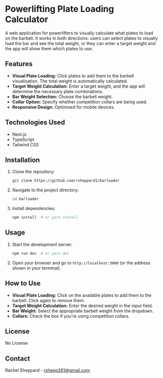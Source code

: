 # Powerlifting Plate Loading Calculator

A web application for powerlifters to visually calculate what plates to load on the barbell.  It works in both directions: users can select plates to visually load the bar and see the total weight, or they can enter a target weight and the app will show them which plates to use.

## Features

*   **Visual Plate Loading:** Click plates to add them to the barbell visualisation.  The total weight is automatically calculated.
*   **Target Weight Calculation:** Enter a target weight, and the app will determine the necessary plate combinations.
*   **Bar Weight Selection:** Choose the barbell weight.
*   **Collar Option:** Specify whether competition collars are being used.
*   **Responsive Design:** Optimised for mobile devices.

## Technologies Used

*   Next.js
*   TypeScript
*   Tailwind CSS

## Installation

1.  Clone the repository:

    ```bash
    git clone https://github.com/rsheppard1/barloader
    ```

2.  Navigate to the project directory:

    ```bash
    cd barloader
    ```

3.  Install dependencies:

    ```bash
    npm install  # or yarn install
    ```

## Usage

1.  Start the development server:

    ```bash
    npm run dev  # or yarn dev
    ```

2.  Open your browser and go to `http://localhost:3000` (or the address shown in your terminal).

## How to Use

*   **Visual Plate Loading:** Click on the available plates to add them to the barbell. Click again to remove them.
*   **Target Weight Calculation:** Enter the desired weight in the input field.
*   **Bar Weight:** Select the appropriate barbell weight from the dropdown.
*   **Collars:** Check the box if you're using competition collars.

## License

No License

## Contact

Rachel Sheppard - rshepp261@gmail.com
